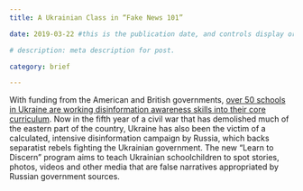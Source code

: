 ```yaml
---
title: A Ukrainian Class in “Fake News 101”

date: 2019-03-22 #this is the publication date, and controls display order.

# description: meta description for post.

category: brief

---
```


With funding from the American and British governments, [over 50 schools in Ukraine are working disinformation awareness skills into their core curriculum][link]. Now in the fifth year of a civil war that has demolished much of the eastern part of the country, Ukraine has also been the victim of a calculated, intensive disinformation campaign by Russia, which backs separatist rebels fighting the Ukrainian government. The new “Learn to Discern” program aims to teach Ukrainian schoolchildren to spot stories, photos, videos and other media that are false narratives appropriated by Russian government sources.

[link]: https://www.npr.org/2019/03/22/705809811/students-in-ukraine-learn-how-to-spot-fake-stories-propaganda-and-hate-speech
